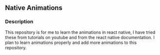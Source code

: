 ## Native Animations

### Description
This repository is for me to learn the animations in react native, I have tried these from tutorials on youtube and from the react native documentation.
I plan to learn animations properly and add more animations to this repository.

